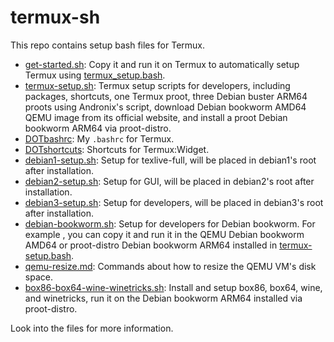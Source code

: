 # termux-sh

This repo contains setup bash files for Termux.

- [get-started.sh](get-started.sh): Copy it and run it on Termux to automatically setup Termux using [termux_setup.bash](termux_setup.bash).
- [termux-setup.sh](termux-setup.sh): Termux setup scripts for developers, including packages, shortcuts, one Termux proot, three Debian buster ARM64 proots using Andronix's script, download Debian bookworm AMD64 QEMU image from its official website, and install a proot Debian bookworm ARM64 via proot-distro.
- [DOTbashrc](DOTbashrc): My `.bashrc` for Termux.
- [DOTshortcuts](DOTshortcuts): Shortcuts for Termux:Widget.
- [debian1-setup.sh](debian1-setup.sh): Setup for texlive-full, will be placed in debian1's root after installation.
- [debian2-setup.sh](debian2-setup.sh): Setup for GUI, will be placed in debian2's root after installation.
- [debian3-setup.sh](debian3-setup.sh): Setup for developers, will be placed in debian3's root after installation.
- [debian-bookworm.sh](debian-bookworm.sh): Setup for developers for Debian bookworm. For example , you can copy it and run it in the QEMU Debian bookworm AMD64 or proot-distro Debian bookworm ARM64 installed in [termux-setup.bash](termux-setup.bash).
- [qemu-resize.md](qemu-resize.md): Commands about how to resize the QEMU VM's disk space.
- [box86-box64-wine-winetricks.sh](box86-box64-wine-winetricks.sh): Install and setup box86, box64, wine, and winetricks, run it on the Debian bookworm ARM64 installed via proot-distro.

Look into the files for more information.
